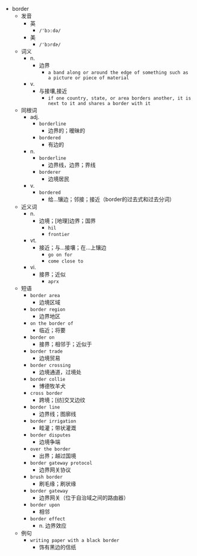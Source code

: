 - border
  - 发音
    - 英
      - `/'bɔːdə/`
    - 美
      - `/'bɔrdɚ/`
  - 词义
    - n.
      - 边界
        - `a band along or around the edge of something such as a picture or piece of material`
    - v.
      - 与接壤,接近
        - `if one country, state, or area borders another, it is next to it and shares a border with it`
  - 同根词
    - adj.
      - `borderline`
        - 边界的；暧昧的
      - `bordered`
        - 有边的
    - n.
      - `borderline`
        - 边界线，边界；界线
      - `borderer`
        - 边境居民
    - v.
      - `bordered`
        - 给…镶边；邻接；接近（border的过去式和过去分词）
  - 近义词
    - n.
      - 边境；[地理]边界；国界
        - `hil`
        - `frontier`
    - vt.
      - 接近；与…接壤；在…上镶边
        - `go on for`
        - `come close to`
    - vi.
      - 接界；近似
        - `aprx`
  - 短语
    - `border area`
      - 边境区域 
    - `border region`
      - 边界地区 
    - `on the border of`
      - 临近；将要 
    - `border on`
      - 接界；相邻于；近似于 
    - `border trade`
      - 边境贸易 
    - `border crossing`
      - 边境通道，过境处 
    - `border collie`
      - 博德牧羊犬 
    - `cross border`
      - 跨境；[纺]交叉边纹 
    - `border line`
      - 边界线；图廓线 
    - `border irrigation`
      - 畦灌；带状灌溉 
    - `border disputes`
      - 边境争端 
    - `over the border`
      - 出界；越过国境 
    - `border gateway protocol`
      - 边界网关协议 
    - `brush border`
      - 刷毛缘；刷状缘 
    - `border gateway`
      - 边界网关（位于自治域之间的路由器） 
    - `border upon`
      - 相邻 
    - `border effect`
      - n. 边界效应 
  - 例句
    - `writing paper with a black border`
      - 饰有黑边的信纸

